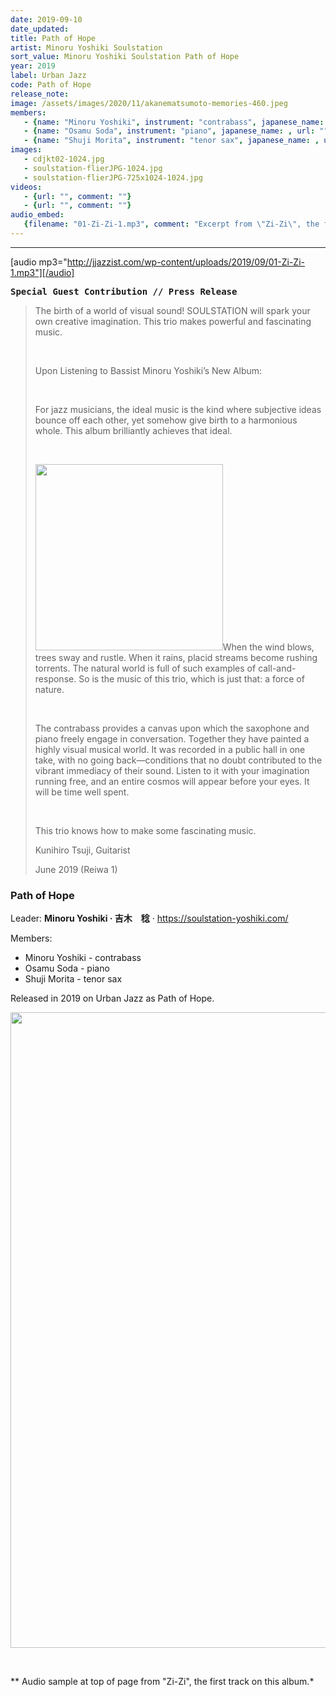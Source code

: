 ```yaml
---
date: 2019-09-10
date_updated: 
title: Path of Hope
artist: Minoru Yoshiki Soulstation
sort_value: Minoru Yoshiki Soulstation Path of Hope
year: 2019
label: Urban Jazz
code: Path of Hope
release_note: 
image: /assets/images/2020/11/akanematsumoto-memories-460.jpeg
members:
   - {name: "Minoru Yoshiki", instrument: "contrabass", japanese_name: , url: ""}
   - {name: "Osamu Soda", instrument: "piano", japanese_name: , url: ""}
   - {name: "Shuji Morita", instrument: "tenor sax", japanese_name: , url: ""}
images: 
   - cdjkt02-1024.jpg
   - soulstation-flierJPG-1024.jpg
   - soulstation-flierJPG-725x1024-1024.jpg
videos: 
   - {url: "", comment: ""}
   - {url: "", comment: ""}
audio_embed:
   {filename: "01-Zi-Zi-1.mp3", comment: "Excerpt from \"Zi-Zi\", the first track on this album:"}
---
```

---
[audio mp3="http://jjazzist.com/wp-content/uploads/2019/09/01-Zi-Zi-1.mp3"][/audio]
<pre><strong>Special Guest Contribution // Press Release</strong></pre>
<blockquote>The birth of a world of visual sound!
SOULSTATION will spark your own creative imagination. This trio makes powerful and fascinating music.

&nbsp;

Upon Listening to Bassist Minoru Yoshiki’s New Album:

&nbsp;

For jazz musicians, the ideal music is the kind where subjective ideas bounce off each other, yet somehow give birth to a harmonious whole. This album brilliantly achieves that ideal.

&nbsp;

<a href="http://jjazzist.com/wp-content/uploads/2019/09/cdjkt02.jpg"><img class="size-medium wp-image-4554 alignright" src="http://jjazzist.com/wp-content/uploads/2019/09/cdjkt02-300x298.jpg" alt="" width="300" height="298" /></a>When the wind blows, trees sway and rustle. When it rains, placid streams become rushing torrents. The natural world is full of such examples of call-and-response. So is the music of this trio, which is just that: a force of nature.

&nbsp;

The contrabass provides a canvas upon which the saxophone and piano freely engage in conversation. Together they have painted a highly visual musical world. It was recorded in a public hall in one take, with no going back—conditions that no doubt contributed to the vibrant immediacy of their sound. Listen to it with your imagination running free, and an entire cosmos will appear before your eyes. It will be time well spent.

&nbsp;

This trio knows how to make some fascinating music.

Kunihiro Tsuji, Guitarist

June 2019 (Reiwa 1)</blockquote>
<h3>Path of Hope</h3>
Leader: <strong>Minoru Yoshiki · 吉木　稔</strong> · <a href="https://soulstation-yoshiki.com/">https://soulstation-yoshiki.com/</a>

Members:
<ul>
 	<li>Minoru Yoshiki - contrabass</li>
 	<li>Osamu Soda - piano</li>
 	<li>Shuji Morita - tenor sax</li>
</ul>

Released in 2019 on Urban Jazz as Path of Hope.

<a href="http://jjazzist.com/wp-content/uploads/2019/09/soulstation-flierJPG.jpg"><img class="alignnone wp-image-4556 size-large" src="http://jjazzist.com/wp-content/uploads/2019/09/soulstation-flierJPG-725x1024.jpg" alt="" width="720" height="1017" /></a>

&nbsp;

** Audio sample at top of page from "Zi-Zi", the first track on this album.*


